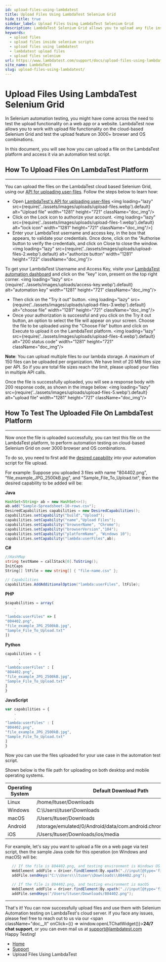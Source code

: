 ```yaml
---
id: upload-files-using-lambdatest
title: Upload Files Using LambdaTest Selenium Grid
hide_title: true
sidebar_label: Upload Files Using LambdaTest Selenium Grid
description: LambdaTest Selenium Grid allows you to upload any file inside your Selenium test scripts, to ensure cross-browser compatibility on over 3000+ browsers and OS. 
keywords:
  - upload files
  - upload files inside selenium scripts
  - upload files using lambdatest
  - lambdatest upload files
  - upload files selenium
url: https://www.lambdatest.com/support/docs/upload-files-using-lambdatest/
site_name: LambdaTest
slug: upload-files-using-lambdatest/
---
```


<script type="application/ld+json"
      dangerouslySetInnerHTML={{ __html: JSON.stringify({
       "@context": "https://schema.org",
        "@type": "BreadcrumbList",
        "itemListElement": [{
          "@type": "ListItem",
          "position": 1,
          "name": "LambdaTest",
          "item": "https://www.lambdatest.com"
        },{
          "@type": "ListItem",
          "position": 2,
          "name": "Support",
          "item": "https://www.lambdatest.com/support/docs/"
        },{
          "@type": "ListItem",
          "position": 3,
          "name": "Upload Files Using LambdaTest",
          "item": "https://www.lambdatest.com/support/docs/upload-files-using-lambdatest/"
        }]
      })
    }}
></script>

# Upload Files Using LambdaTest Selenium Grid

In Selenium automation testing, you might have come across the need to test the upload functionality on a web app or a website. LambdaTest now allows you to work with upload file functionality on the cloud-based Selenium Grid and test the upload feature on 3000+ browser and OS combinations.

In this document, you will see how you can upload a file on the LambdaTest platform and access it via an automation test script.

## How To Upload Files On LambdaTest Platform

* * *

You can upload the files on the LambdaTest cloud based Selenium Grid, using our [API for uploading user-files](/api-doc/). Follow the steps below to learn how:

*   Open [LambdaTest's API for uploading user-files](/api-doc/) <img loading="lazy" src={require('../assets/images/uploads/upload-files.webp').default} alt="Upload file" width="1281" height="721" className="doc_img"/>
*   Click on the Lock icon to authorize your account. <img loading="lazy" src={require('../assets/images/uploads/upload-files-1.webp').default} alt="lock icon" width="1281" height="721" className="doc_img"/>]
*   Enter your LambdaTest username and access key, in the box that appears, to validate your credentials. Once done, click on the "Authorise button to verify the credentials, and click on Close to close the window. <img loading="lazy" src={require('../assets/images/uploads/upload-files-2.webp').default} alt="authorize button" width="1281" height="722" className="doc_img"/>

>
To get your LambdaTest Username and Access Key, visite your [LambdaTest automation dashboard](https://automation.lambdatest.com/) and click on the "key" icon, present on the top right corner.
<img loading="lazy" src={require('../assets/images/uploads/access-key.webp').default} alt="automation key" width="1281" height="721" className="doc_img"/>

*   Then click on the "Try it out" button. <img loading="lazy" src={require('../assets/images/uploads/upload-files-3.webp').default} alt="choose file" width="1281" height="721" className="doc_img"/>
*   Once your authorization is successful and you click on the Try it out button, an option to select the file will appear on your screen. Choose the file to be uploaded using the "Choose File" button and click on Execute to upload it on the LambdaTest platform. <img loading="lazy" src={require('../assets/images/uploads/upload-files-4.webp').default} alt="200 status code" width="1281" height="721" className="doc_img"/>
   
>
**Note**: You can upload multiple files to our lambda storage. A maximum of 150 files can be uploaded per organization. We have limit of 20 MB files size per API. So if you are total file sizes reach the limit, please upload your files in multiple API calls.

Once the file is successfully uploaded, you will see a response body with 200 response code, as shown in the image below: <img loading="lazy" src={require('../assets/images/uploads/upload-files-5.webp').default} alt="upload file" width="1281" height="721" className="doc_img"/>

## How To Test The Uploaded File On LambdaTest Platform

* * *

Now once the file is uploaded successfully, you can test this file on the LambdaTest platform, to perform automation testing on cloud-based Selenium Grid on over 3000 browser and OS combinations.

To do so, you need to first add the [desired capability](https://www.lambdatest.com/capabilities-generator/) into your automation script for file upload.

For example: Suppose you uploaded 3 files with name "804402.png", "file_example_JPG_2500kB.jpg", and "Sample_File_To_Upload.txt", then the desired capability to be added will be:

**Java**

```java
HashSet<String> ab = new HashSet<>();
ab.add("Sample-Spreadsheet-10-rows.csv");
DesiredCapabilities capabilities = new DesiredCapabilities();
capabilities.setCapability("build","Upload");
capabilities.setCapability("name","Upload Files");
capabilities.setCapability("browserName", "Chrome");
capabilities.setCapability("browserVersion","104");
capabilities.setCapability("platformName", "Windows 10");
capabilities.setCapability("lambda:userFiles",ab);
```

**C#**

```csharp
//HashMap
string testName = callStack[0].ToString();
InitCaps
String[] ltFile = new string[] { "file-name.csv" };

// Capabilities
capabilities.AddAdditionalOption("lambda:userFiles", ltFile);
```

**PHP**

```javascript
$capabilities = array(
    .
    .
"lambda:userFiles" => [
"804402.png",
"file_example_JPG_2500kB.jpg",
"Sample_File_To_Upload.txt"
])
```

**Python**

```py
capabilities = {
      .
      .
"lambda:userFiles" : [
"804402.png",
"file_example_JPG_2500kB.jpg",
"Sample_File_To_Upload.txt"
]
}
```

**JavaScript**

```js
var capabilities = {
    .
    .
"lambda:userFiles" : [
"804402.png",
"file_example_JPG_2500kB.jpg",
"Sample_File_To_Upload.txt"
]
}
```

Now you can use the files uploaded for your use case in the automation test script. 

Shown below is the file path for uploading on both desktop and mobile operating systems.

|Operating System  | Default Download Path |
|------------- | --------------------------|
| Linux | /home/ltuser/Downloads |
| Windows | C:\\Users\ltuser\Downloads |
| macOS | /Users/ltuser/Downloads |
| Android | /storage/emulated/0/Android/data/com.android.chrome/files/Download/ |
| iOS | /Users/ltuser/Downloads/ios/media |

For example, let's say you want to upload a file on a web page via test script, then the sample Java code for this operation (on Windows and macOS) will be:

```java
   // If the file is 804402.png, and testing environment is Windows OS
   WebElement addFile = driver.findElement(By.xpath(".//input[@type='file']"));
   addFile.sendKeys("C:\\Users\\ltuser\\Downloads\\804402.png");

   // If the file is 804402.png, and testing environment is macOS
   WebElement addFile = driver.findElement(By.xpath(".//input[@type='file']"));
   addFile.sendKeys("/Users/ltuser/Downloads/804402.png");
```

* * *
>
That's it! You can now successfully upload files and use them with Selenium Automation testing on LambdaTest's cloud server. If you face any issues, please feel free to reach out to us via our <span className="doc__lt" onClick={() => window.openLTChatWidget()}>**24/7 chat support**</span>, or you can even mail us at [support@lambdatest.com](mailto:support@lambdatest.com) <br />Happy Testing!

<nav aria-label="breadcrumbs">
  <ul className="breadcrumbs">
    <li className="breadcrumbs__item">
      <a className="breadcrumbs__link" href="https://www.lambdatest.com">
        Home
      </a>
    </li>
    <li className="breadcrumbs__item">
      <a className="breadcrumbs__link" target="_self" href="https://www.lambdatest.com/support/docs/">
        Support
      </a>
    </li>
    <li className="breadcrumbs__item breadcrumbs__item--active">
      <span className="breadcrumbs__link">
        Upload Files Using LambdaTest
      </span>
    </li>
  </ul>
</nav>
